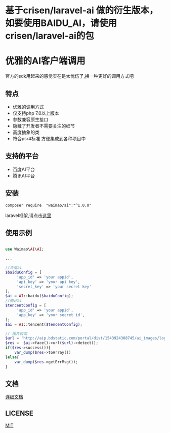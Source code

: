 # 基于crisen/laravel-ai 做的衍生版本，如要使用BAIDU_AI，请使用crisen/laravel-ai的包

# 优雅的AI客户端调用

官方的sdk用起来的感觉实在是太忧伤了,换一种更好的调用方式吧

## 特点

- 优雅的调用方式
- 仅支持php 7.0以上版本
- 参数兼容原生接口
- 隐藏了开发者不需要关注的细节
- 高度抽象的类
- 符合psr4标准 方便集成到各种项目中

## 支持的平台

- 百度AI平台
- 腾讯AI平台

## 安装

~~~
composer require  "waimao/ai":"^1.0.0"
~~~

laravel框架,请点击[这里](https://github.com/reddrake/laravel-ai)

## 使用示例

~~~php

use Waimao\AI\AI;

...

//百度ai
$baiduConfig = [
     'app_id' => 'your appid',
     'api_key' => 'your api key',
     'secret_key' => 'your secret key'
];
$ai = AI::baidu($baiduConfig);
//腾讯ai
$tencentConfig = [
     'app_id' => 'your appid',
     'app_key' => 'your secret id',
];
$ai = AI::tencent($tencentConfig);

// 图片检索
$url = 'http://aip.bdstatic.com/portal/dist/1543924308745/ai_images/logo.png';
$res = 	$ai->face()->url($url)->detect();
if($res->success()){
    var_dump($res->toArray())
}else{
    var_dump($res->getErrMsg());
}
~~~

## 文档

[详细文档](https://doc.crisen.org/ai)

## LICENSE

[MIT](LICENSE)


